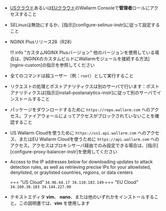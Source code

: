 * [USクラウド](https://us1.my.wallarm.com/)あるいは[EUクラウド](https://my.wallarm.com/)のWallarm Consoleで**管理者**ロールにアクセスすること
* SELinuxは無効にするか、[指示][configure-selinux-instr]に従って設定すること
* NGINX Plusリリース28（R28）

    !!! info "カスタムNGINX Plusバージョン"
        他のバージョンを使用している場合は、[NGINXのカスタムビルドにWallarmモジュールを接続する方法][nginx-custom]の指示を参照してください
* 全てのコマンドは超ユーザー（例：`root`）として実行すること
* リクエストの処理とポストアナリティクスは別のサーバで行います：ポストアナリティクスは[指示][install-postanalytics-instr]に従って別のサーバでインストールすること
* パッケージをダウンロードするために `https://repo.wallarm.com` へのアクセス。ファイアウォールによってアクセスがブロックされていないことを確認すること
* US Wallarm Cloudを使うために `https://us1.api.wallarm.com` へのアクセス、またはEU Wallarm Cloudを使うために `https://api.wallarm.com` へのアクセス。アクセスはプロキシサーバ経由でのみ設定できる場合は、[指示][configure-proxy-balancer-instr]を使用してください
* Access to the IP addresses below for downloading updates to attack detection rules, as well as retrieving precise IPs for your allowlisted, denylisted, or graylisted countries, regions, or data centers

    === "US Cloud"
        ```
        34.96.64.17
        34.110.183.149
        ```
    === "EU Cloud"
        ```
        34.160.38.183
        34.144.227.90
        ```
* テキストエディタ **vim**、 **nano**、または他のいずれかをインストールすること。この説明書では、**vim** を使用します